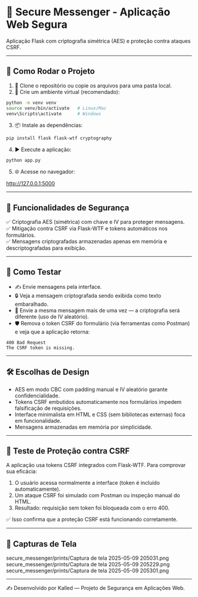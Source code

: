 # 💬 Secure Messenger - Aplicação Web Segura

Aplicação Flask com criptografia simétrica (AES) e proteção contra ataques CSRF.

---

## 🚀 Como Rodar o Projeto

1. 📁 Clone o repositório ou copie os arquivos para uma pasta local.
2. 🐍 Crie um ambiente virtual (recomendado):

```bash
python -m venv venv
source venv/bin/activate   # Linux/Mac
venv\Scripts\activate      # Windows
```

3. 📦 Instale as dependências:

```bash
pip install flask flask-wtf cryptography
```

4. ▶️ Execute a aplicação:

```bash
python app.py
```

5. 🌐 Acesse no navegador:

http://127.0.0.1:5000

---

## 🔐 Funcionalidades de Segurança

✅ Criptografia AES (simétrica) com chave e IV para proteger mensagens.  
✅ Mitigação contra CSRF via Flask-WTF e tokens automáticos nos formulários.  
✅ Mensagens criptografadas armazenadas apenas em memória e descriptografadas para exibição.

---

## 🧪 Como Testar

- ✍️ Envie mensagens pela interface.
- 🔒 Veja a mensagem criptografada sendo exibida como texto embaralhado.
- 🔁 Envie a mesma mensagem mais de uma vez — a criptografia será diferente (uso de IV aleatório).
- 🛡️ Remova o token CSRF do formulário (via ferramentas como Postman) e veja que a aplicação retorna:

```http
400 Bad Request  
The CSRF token is missing.
```

---

## 🛠️ Escolhas de Design

- AES em modo CBC com padding manual e IV aleatório garante confidencialidade.
- Tokens CSRF embutidos automaticamente nos formulários impedem falsificação de requisições.
- Interface minimalista em HTML e CSS (sem bibliotecas externas) foca em funcionalidade.
- Mensagens armazenadas em memória por simplicidade.

---

## 🧪 Teste de Proteção contra CSRF

A aplicação usa tokens CSRF integrados com Flask-WTF. Para comprovar sua eficácia:

1. O usuário acessa normalmente a interface (token é incluído automaticamente).
2. Um ataque CSRF foi simulado com Postman ou inspeção manual do HTML.
3. Resultado: requisição sem token foi bloqueada com o erro 400.

✅ Isso confirma que a proteção CSRF está funcionando corretamente.

---

## 📸 Capturas de Tela

secure_messenger/prints/Captura de tela 2025-05-09 205031.png
secure_messenger/prints/Captura de tela 2025-05-09 205229.png
secure_messenger/prints/Captura de tela 2025-05-09 205301.png

---

✍️ Desenvolvido por Kalled — Projeto de Segurança em Aplicações Web.
